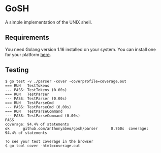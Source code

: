 # GoSH
A simple implementation of the UNIX shell.

## Requirements
You need Golang version 1.16 installed on your system. You can install one for your platform [here](https://golang.org/dl/).


## Testing
```
$ go test -v ./parser -cover -coverprofile=coverage.out
=== RUN   TestTokens
--- PASS: TestTokens (0.00s)
=== RUN   TestParser
--- PASS: TestParser (0.00s)
=== RUN   TestParseCmd
--- PASS: TestParseCmd (0.00s)
=== RUN   TestParseCommand
--- PASS: TestParseCommand (0.00s)
PASS
coverage: 94.4% of statements
ok      github.com/anthonyabeo/gosh/parser      0.760s  coverage: 94.4% of statements

To see your test coverage in the browser
$ go tool cover -html=coverage.out
```
